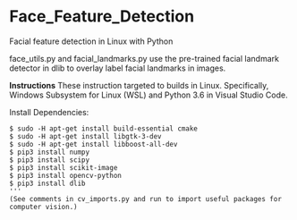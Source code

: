 # Face_Feature_Detection
Facial feature detection in Linux with Python

face_utils.py and facial_landmarks.py use the pre-trained facial landmark detector in dlib to overlay label
facial landmarks in images.

**Instructions**
These instruction targeted to builds in Linux.
Specifically, Windows Subsystem for Linux (WSL) and Python 3.6 in Visual Studio Code.

Install Dependencies:
```
$ sudo -H apt-get install build-essential cmake
$ sudo -H apt-get install libgtk-3-dev
$ sudo -H apt-get install libboost-all-dev
$ pip3 install numpy
$ pip3 install scipy
$ pip3 install scikit-image
$ pip3 install opencv-python
$ pip3 install dlib
'''
(See comments in cv_imports.py and run to import useful packages for computer vision.)





